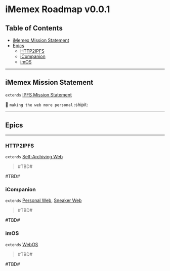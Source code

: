 # iMemex Roadmap v0.0.1

## Table of Contents

- [iMemex Mission Statement](#imemex-mission-statement)
- [Epics](#epics)
  - [HTTP2IPFS](#http2ipfs)
  - [iCompanion](#icompanion)
  - [imOS](#imos)

---

## iMemex Mission Statement
`extends` [IPFS Mission Statement](https://github.com/ipfs/roadmap#ipfs-mission-statement)

:whale:  `making the web more personal`  :shipit:

---

## Epics

---

### HTTP2IPFS
`extends` [Self-Archiving Web](https://github.com/ipfs/roadmap#-self-archiving-web-d4-e4-i4)

> #TBD#

#TBD#

### iCompanion
`extends` [Personal Web](https://github.com/ipfs/roadmap#-personal-web-d3-e4-i2), [Sneaker Web](https://github.com/ipfs/roadmap#-sneaker-web-d3-e2-i4)

> #TBD#

#TBD#

### imOS
`extends` [WebOS](https://github.com/ipfs/roadmap#-webos-d5-e2-i3)

> #TBD#

#TBD#

